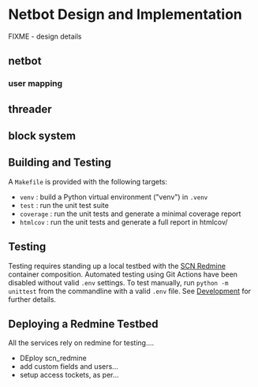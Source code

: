 # Netbot Design and Implementation

FIXME - design details

## netbot

### user mapping

## threader

## block system


## Building and Testing
A `Makefile` is provided with the following targets:
- `venv`     : build a Python virtual environment ("venv") in `.venv`
- `test`     : run the unit test suite
- `coverage` : run the unit tests and generate a minimal coverage report
- `htmlcov`  : run the unit tests and generate a full report in htmlcov/


## Testing

Testing requires standing up a local testbed with the [SCN Redmine](https://github.com/Local-Connectivity-Lab/scn-redmine) container composition. Automated testing using Git Actions have been disabled without valid `.env` settings. To test manually, run `python -m unittest` from the commandline with a valid `.env` file. See [Development](docs/development.md) for further details.


## Deploying a Redmine Testbed

All the services rely on redmine for testing....

* DEploy scn_redmine
* add custom fields and users...
* setup access tockets, as per...